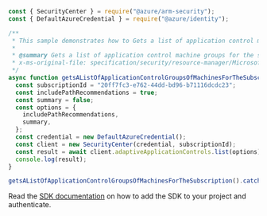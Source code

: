 ```javascript
const { SecurityCenter } = require("@azure/arm-security");
const { DefaultAzureCredential } = require("@azure/identity");

/**
 * This sample demonstrates how to Gets a list of application control machine groups for the subscription.
 *
 * @summary Gets a list of application control machine groups for the subscription.
 * x-ms-original-file: specification/security/resource-manager/Microsoft.Security/stable/2020-01-01/examples/ApplicationWhitelistings/GetAdaptiveApplicationControlsSubscription_example.json
 */
async function getsAListOfApplicationControlGroupsOfMachinesForTheSubscription() {
  const subscriptionId = "20ff7fc3-e762-44dd-bd96-b71116dcdc23";
  const includePathRecommendations = true;
  const summary = false;
  const options = {
    includePathRecommendations,
    summary,
  };
  const credential = new DefaultAzureCredential();
  const client = new SecurityCenter(credential, subscriptionId);
  const result = await client.adaptiveApplicationControls.list(options);
  console.log(result);
}

getsAListOfApplicationControlGroupsOfMachinesForTheSubscription().catch(console.error);
```

Read the [SDK documentation](https://github.com/Azure/azure-sdk-for-js/blob/%40azure%2Farm-security_5.0.0/sdk/security/arm-security/README.md) on how to add the SDK to your project and authenticate.
